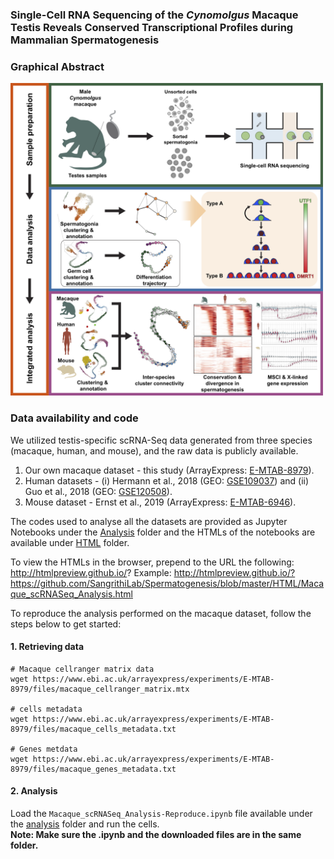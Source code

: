 ### Single-Cell RNA Sequencing of the *Cynomolgus* Macaque Testis Reveals Conserved Transcriptional Profiles during Mammalian Spermatogenesis

### Graphical Abstract
<img src="./Images/GraphicalAbstract.png" width=500>

### Data availability and code
We utilized testis-specific scRNA-Seq data generated from three species (macaque, human, and mouse), and the raw data is publicly available.
  1. Our own macaque dataset - this study (ArrayExpress: [E-MTAB-8979](https://www.ebi.ac.uk/arrayexpress/experiments/E-MTAB-8979/)).
  2. Human datasets - (i) Hermann et al., 2018 (GEO: [GSE109037](https://www.ncbi.nlm.nih.gov/geo/query/acc.cgi?acc=GSE109037)) and (ii) Guo et al., 2018 (GEO: [GSE120508](https://www.ncbi.nlm.nih.gov/geo/query/acc.cgi?acc=GSE120508)).
  3. Mouse dataset - Ernst et al., 2019 (ArrayExpress: [E-MTAB-6946](https://www.ebi.ac.uk/arrayexpress/experiments/E-MTAB-6946/)).

The codes used to analyse all the datasets are provided as Jupyter Notebooks under the [Analysis](../master/Analysis/) folder and the HTMLs of the notebooks are available under [HTML](../master/HTML/) folder. 

To view the HTMLs in the browser, prepend to the URL the following: http://htmlpreview.github.io/? 
Example: http://htmlpreview.github.io/?https://github.com/SangrithiLab/Spermatogenesis/blob/master/HTML/Macaque_scRNASeq_Analysis.html

To reproduce the analysis performed on the macaque dataset, follow the steps below to get started:
  #### 1. Retrieving data 
  ```shellscript
# Macaque cellranger matrix data
wget https://www.ebi.ac.uk/arrayexpress/experiments/E-MTAB-8979/files/macaque_cellranger_matrix.mtx

# cells metadata
wget https://www.ebi.ac.uk/arrayexpress/experiments/E-MTAB-8979/files/macaque_cells_metadata.txt

# Genes metdata
wget https://www.ebi.ac.uk/arrayexpress/experiments/E-MTAB-8979/files/macaque_genes_metadata.txt
```
  #### 2. Analysis
  Load the `Macaque_scRNASeq_Analysis-Reproduce.ipynb` file available under the [analysis](../master/Analysis/) folder and run the cells. <br>
  **Note: Make sure the .ipynb and the downloaded files are in the same folder.**
